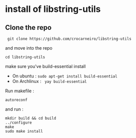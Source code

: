 # install of libstring-utils

## Clone the repo

```  git clone https://github.com/crocarneiro/libstring-utils ```

and move into the repo

```cd libstring-utils ```

make sure you've build-essential install

- On ubuntu : ```sudo apt-get install build-essential```
- On Archlinux : ``` yay build-essential```

Run makefile : 

``` autoreconf ```

and run : 

```mkdir build && cd build ```<br>
``` ../configure ```<br>
``` make ```<br>
``` sudo make install ```<br>
